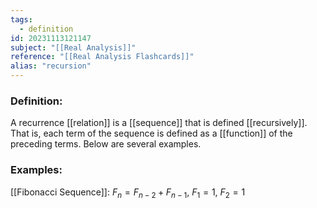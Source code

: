 ```yaml
---
tags:
  - definition
id: 20231113121147
subject: "[[Real Analysis]]"
reference: "[[Real Analysis Flashcards]]"
alias: "recursion"
---
```

### Definition:
A recurrence [[relation]] is a [[sequence]] that is defined [[recursively]]. That is, each term of the sequence is defined as a [[function]] of the preceding terms. Below are several examples.
### Examples:
[[Fibonacci Sequence]]: $F_{n}= F_{n-2} + F_{n-1},\ F_{1}= 1,\ F_{2} = 1$
